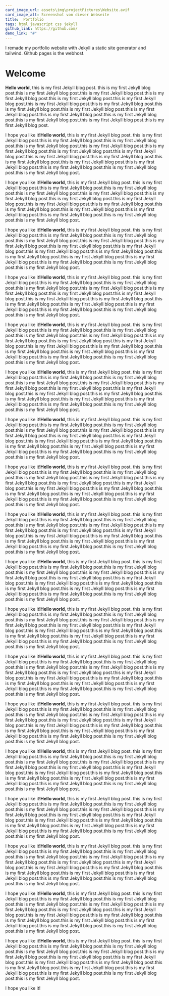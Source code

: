 ```yaml
---
card_image_url: assets\img\projectPictures\Website.avif
card_image_alt: Screenshot von dieser Webseite
title:  Portfolio
tags: html javascript css jekyll
github_link: https://github.com/
demo_link: "#"
---
```


I remade my portfolio website with Jekyll a static site generator and tailwind. Github pages is the webhost.

# Welcome 

**Hello world**, this is my first Jekyll blog post.
this is my first Jekyll blog post.this is my first Jekyll blog post.this is my first Jekyll blog post.this is my first Jekyll blog post.this is my first Jekyll blog post.this is my first Jekyll blog post.this is my first Jekyll blog post.this is my first Jekyll blog post.this is my first Jekyll blog post.this is my first Jekyll blog post.this is my first Jekyll blog post.this is my first Jekyll blog post.this is my first Jekyll blog post.this is my first Jekyll blog post.this is my first Jekyll blog post.this is my first Jekyll blog post.

I hope you like it!**Hello world**, this is my first Jekyll blog post.
this is my first Jekyll blog post.this is my first Jekyll blog post.this is my first Jekyll blog post.this is my first Jekyll blog post.this is my first Jekyll blog post.this is my first Jekyll blog post.this is my first Jekyll blog post.this is my first Jekyll blog post.this is my first Jekyll blog post.this is my first Jekyll blog post.this is my first Jekyll blog post.this is my first Jekyll blog post.this is my first Jekyll blog post.this is my first Jekyll blog post.this is my first Jekyll blog post.this is my first Jekyll blog post.

I hope you like it!**Hello world**, this is my first Jekyll blog post.
this is my first Jekyll blog post.this is my first Jekyll blog post.this is my first Jekyll blog post.this is my first Jekyll blog post.this is my first Jekyll blog post.this is my first Jekyll blog post.this is my first Jekyll blog post.this is my first Jekyll blog post.this is my first Jekyll blog post.this is my first Jekyll blog post.this is my first Jekyll blog post.this is my first Jekyll blog post.this is my first Jekyll blog post.this is my first Jekyll blog post.this is my first Jekyll blog post.this is my first Jekyll blog post.

I hope you like it!**Hello world**, this is my first Jekyll blog post.
this is my first Jekyll blog post.this is my first Jekyll blog post.this is my first Jekyll blog post.this is my first Jekyll blog post.this is my first Jekyll blog post.this is my first Jekyll blog post.this is my first Jekyll blog post.this is my first Jekyll blog post.this is my first Jekyll blog post.this is my first Jekyll blog post.this is my first Jekyll blog post.this is my first Jekyll blog post.this is my first Jekyll blog post.this is my first Jekyll blog post.this is my first Jekyll blog post.this is my first Jekyll blog post.

I hope you like it!**Hello world**, this is my first Jekyll blog post.
this is my first Jekyll blog post.this is my first Jekyll blog post.this is my first Jekyll blog post.this is my first Jekyll blog post.this is my first Jekyll blog post.this is my first Jekyll blog post.this is my first Jekyll blog post.this is my first Jekyll blog post.this is my first Jekyll blog post.this is my first Jekyll blog post.this is my first Jekyll blog post.this is my first Jekyll blog post.this is my first Jekyll blog post.this is my first Jekyll blog post.this is my first Jekyll blog post.this is my first Jekyll blog post.

I hope you like it!**Hello world**, this is my first Jekyll blog post.
this is my first Jekyll blog post.this is my first Jekyll blog post.this is my first Jekyll blog post.this is my first Jekyll blog post.this is my first Jekyll blog post.this is my first Jekyll blog post.this is my first Jekyll blog post.this is my first Jekyll blog post.this is my first Jekyll blog post.this is my first Jekyll blog post.this is my first Jekyll blog post.this is my first Jekyll blog post.this is my first Jekyll blog post.this is my first Jekyll blog post.this is my first Jekyll blog post.this is my first Jekyll blog post.

I hope you like it!**Hello world**, this is my first Jekyll blog post.
this is my first Jekyll blog post.this is my first Jekyll blog post.this is my first Jekyll blog post.this is my first Jekyll blog post.this is my first Jekyll blog post.this is my first Jekyll blog post.this is my first Jekyll blog post.this is my first Jekyll blog post.this is my first Jekyll blog post.this is my first Jekyll blog post.this is my first Jekyll blog post.this is my first Jekyll blog post.this is my first Jekyll blog post.this is my first Jekyll blog post.this is my first Jekyll blog post.this is my first Jekyll blog post.

I hope you like it!**Hello world**, this is my first Jekyll blog post.
this is my first Jekyll blog post.this is my first Jekyll blog post.this is my first Jekyll blog post.this is my first Jekyll blog post.this is my first Jekyll blog post.this is my first Jekyll blog post.this is my first Jekyll blog post.this is my first Jekyll blog post.this is my first Jekyll blog post.this is my first Jekyll blog post.this is my first Jekyll blog post.this is my first Jekyll blog post.this is my first Jekyll blog post.this is my first Jekyll blog post.this is my first Jekyll blog post.this is my first Jekyll blog post.

I hope you like it!**Hello world**, this is my first Jekyll blog post.
this is my first Jekyll blog post.this is my first Jekyll blog post.this is my first Jekyll blog post.this is my first Jekyll blog post.this is my first Jekyll blog post.this is my first Jekyll blog post.this is my first Jekyll blog post.this is my first Jekyll blog post.this is my first Jekyll blog post.this is my first Jekyll blog post.this is my first Jekyll blog post.this is my first Jekyll blog post.this is my first Jekyll blog post.this is my first Jekyll blog post.this is my first Jekyll blog post.this is my first Jekyll blog post.

I hope you like it!**Hello world**, this is my first Jekyll blog post.
this is my first Jekyll blog post.this is my first Jekyll blog post.this is my first Jekyll blog post.this is my first Jekyll blog post.this is my first Jekyll blog post.this is my first Jekyll blog post.this is my first Jekyll blog post.this is my first Jekyll blog post.this is my first Jekyll blog post.this is my first Jekyll blog post.this is my first Jekyll blog post.this is my first Jekyll blog post.this is my first Jekyll blog post.this is my first Jekyll blog post.this is my first Jekyll blog post.this is my first Jekyll blog post.

I hope you like it!**Hello world**, this is my first Jekyll blog post.
this is my first Jekyll blog post.this is my first Jekyll blog post.this is my first Jekyll blog post.this is my first Jekyll blog post.this is my first Jekyll blog post.this is my first Jekyll blog post.this is my first Jekyll blog post.this is my first Jekyll blog post.this is my first Jekyll blog post.this is my first Jekyll blog post.this is my first Jekyll blog post.this is my first Jekyll blog post.this is my first Jekyll blog post.this is my first Jekyll blog post.this is my first Jekyll blog post.this is my first Jekyll blog post.

I hope you like it!**Hello world**, this is my first Jekyll blog post.
this is my first Jekyll blog post.this is my first Jekyll blog post.this is my first Jekyll blog post.this is my first Jekyll blog post.this is my first Jekyll blog post.this is my first Jekyll blog post.this is my first Jekyll blog post.this is my first Jekyll blog post.this is my first Jekyll blog post.this is my first Jekyll blog post.this is my first Jekyll blog post.this is my first Jekyll blog post.this is my first Jekyll blog post.this is my first Jekyll blog post.this is my first Jekyll blog post.this is my first Jekyll blog post.

I hope you like it!**Hello world**, this is my first Jekyll blog post.
this is my first Jekyll blog post.this is my first Jekyll blog post.this is my first Jekyll blog post.this is my first Jekyll blog post.this is my first Jekyll blog post.this is my first Jekyll blog post.this is my first Jekyll blog post.this is my first Jekyll blog post.this is my first Jekyll blog post.this is my first Jekyll blog post.this is my first Jekyll blog post.this is my first Jekyll blog post.this is my first Jekyll blog post.this is my first Jekyll blog post.this is my first Jekyll blog post.this is my first Jekyll blog post.

I hope you like it!**Hello world**, this is my first Jekyll blog post.
this is my first Jekyll blog post.this is my first Jekyll blog post.this is my first Jekyll blog post.this is my first Jekyll blog post.this is my first Jekyll blog post.this is my first Jekyll blog post.this is my first Jekyll blog post.this is my first Jekyll blog post.this is my first Jekyll blog post.this is my first Jekyll blog post.this is my first Jekyll blog post.this is my first Jekyll blog post.this is my first Jekyll blog post.this is my first Jekyll blog post.this is my first Jekyll blog post.this is my first Jekyll blog post.

I hope you like it!**Hello world**, this is my first Jekyll blog post.
this is my first Jekyll blog post.this is my first Jekyll blog post.this is my first Jekyll blog post.this is my first Jekyll blog post.this is my first Jekyll blog post.this is my first Jekyll blog post.this is my first Jekyll blog post.this is my first Jekyll blog post.this is my first Jekyll blog post.this is my first Jekyll blog post.this is my first Jekyll blog post.this is my first Jekyll blog post.this is my first Jekyll blog post.this is my first Jekyll blog post.this is my first Jekyll blog post.this is my first Jekyll blog post.

I hope you like it!**Hello world**, this is my first Jekyll blog post.
this is my first Jekyll blog post.this is my first Jekyll blog post.this is my first Jekyll blog post.this is my first Jekyll blog post.this is my first Jekyll blog post.this is my first Jekyll blog post.this is my first Jekyll blog post.this is my first Jekyll blog post.this is my first Jekyll blog post.this is my first Jekyll blog post.this is my first Jekyll blog post.this is my first Jekyll blog post.this is my first Jekyll blog post.this is my first Jekyll blog post.this is my first Jekyll blog post.this is my first Jekyll blog post.

I hope you like it!**Hello world**, this is my first Jekyll blog post.
this is my first Jekyll blog post.this is my first Jekyll blog post.this is my first Jekyll blog post.this is my first Jekyll blog post.this is my first Jekyll blog post.this is my first Jekyll blog post.this is my first Jekyll blog post.this is my first Jekyll blog post.this is my first Jekyll blog post.this is my first Jekyll blog post.this is my first Jekyll blog post.this is my first Jekyll blog post.this is my first Jekyll blog post.this is my first Jekyll blog post.this is my first Jekyll blog post.this is my first Jekyll blog post.

I hope you like it!**Hello world**, this is my first Jekyll blog post.
this is my first Jekyll blog post.this is my first Jekyll blog post.this is my first Jekyll blog post.this is my first Jekyll blog post.this is my first Jekyll blog post.this is my first Jekyll blog post.this is my first Jekyll blog post.this is my first Jekyll blog post.this is my first Jekyll blog post.this is my first Jekyll blog post.this is my first Jekyll blog post.this is my first Jekyll blog post.this is my first Jekyll blog post.this is my first Jekyll blog post.this is my first Jekyll blog post.this is my first Jekyll blog post.

I hope you like it!**Hello world**, this is my first Jekyll blog post.
this is my first Jekyll blog post.this is my first Jekyll blog post.this is my first Jekyll blog post.this is my first Jekyll blog post.this is my first Jekyll blog post.this is my first Jekyll blog post.this is my first Jekyll blog post.this is my first Jekyll blog post.this is my first Jekyll blog post.this is my first Jekyll blog post.this is my first Jekyll blog post.this is my first Jekyll blog post.this is my first Jekyll blog post.this is my first Jekyll blog post.this is my first Jekyll blog post.this is my first Jekyll blog post.

I hope you like it!